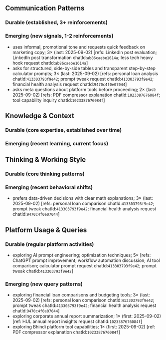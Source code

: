 ## Communication Patterns
### Durable (established, 3+ reinforcements)

### Emerging (new signals, 1-2 reinforcements)
- uses informal, promotional tone and requests quick feedback on marketing copy; 3× (last: 2025-09-02) [refs: LinkedIn post evaluation; LinkedIn post transformation chatId:`ab86caebe1614a`; less tech heavy hook request chatId:`ab86caebe1614a`]
- asks for structured, side-by-side tables and transparent step-by-step calculator prompts; 3× (last: 2025-09-02) [refs: personal loan analysis chatId:`413303793f9e42`; prompt tweak request chatId:`413303793f9e42`; financial health analysis request chatId:`9470c4f0e07044`]
- asks meta questions about platform tools before proceeding; 2× (last: 2025-09-02) [refs: PDF compressor explanation chatId:`1023387676084f`; tool capability inquiry chatId:`1023387676084f`]

## Knowledge & Context
### Durable (core expertise, established over time)

### Emerging (recent learning, current focus)

## Thinking & Working Style
### Durable (core thinking patterns)

### Emerging (recent behavioral shifts)
- prefers data-driven decisions with clear math explanations; 3× (last: 2025-09-02) [refs: personal loan comparison chatId:`413303793f9e42`; prompt tweak chatId:`413303793f9e42`; financial health analysis request chatId:`9470c4f0e07044`]

## Platform Usage & Queries
### Durable (regular platform activities)
- exploring AI prompt engineering; optimization techniques; 5× [refs: ChatGPT prompt improvement; workflow automation discussion; AI tool comparison; calculator prompt request chatId:`413303793f9e42`; prompt tweak chatId:`413303793f9e42`]

### Emerging (new query patterns)
- exploring financial loan comparisons and budgeting tools; 3× (last: 2025-09-02) [refs: personal loan comparison chatId:`413303793f9e42`; prompt tweak chatId:`413303793f9e42`; financial health analysis request chatId:`9470c4f0e07044`]
- exploring corporate annual report summarization; 1× (first: 2025-09-02) [ref: HUL annual report insights request chatId:`1023387676084f`]
- exploring Bhindi platform tool capabilities; 1× (first: 2025-09-02) [ref: PDF compressor explanation chatId:`1023387676084f`]